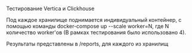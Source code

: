 Тестирование Vertica и Clickhouse

Под каждое хранилище поднимается индивидуальный контейнер, 
с помощью команды docker-compose up --scale worker=N, где N количество worker'ов (В рамках тестирования было использовано 4).

Результаты представлены в /reports, для каждого из хранилищ
